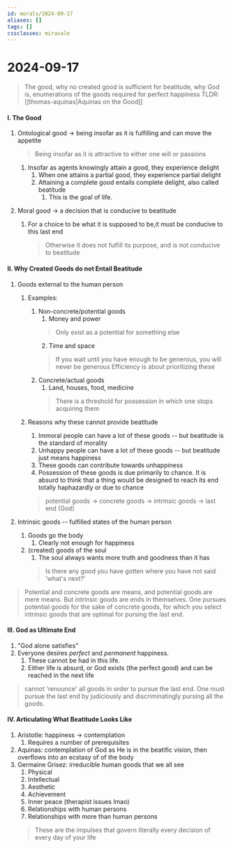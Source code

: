 ```yaml
---
id: morals/2024-09-17
aliases: []
tags: []
cssclasses: miravale
---
```


# 2024-09-17

> The good, why no created good is sufficient for beatitude, why God is,
enumerations of the goods required for perfect happiness 
> TLDR: [[thomas-aquinas|Aquinas on the Good]]

#### I. The Good
1. Ontological good → being insofar as it is fulfilling and can move the
   appetite
    > Being insofar as it is attractive to either one will or passions

    1. Insofar as agents knowingly attain a good, they experience delight
        1. When one attains a partial good, they experience partial delight
        2. Attaining a complete good entails complete delight, also called
           beatitude
           1. This is the goal of life.

2. Moral good → a decision that is conducive to beatitude
    1. For a choice to be what it is supposed to be,it must be conducive to this
       last end
       > Otherwise it does not fulfill its purpose, and is not conducive to
       > beatitude

#### II. Why Created Goods do not Entail Beatitude
1. Goods external to the human person
    1. Examples:
        1. Non-concrete/potential goods
            1. Money and power 
            > Only exist as a potential for something else
            2. Time and space 
            > If you wait until you have enough to be generous, you will never
            be generous
            > Efficiency is about prioritizing these
        2. Concrete/actual goods
            1. Land, houses, food, medicine
            > There is a threshold for possession in which one stops acquiring
            them

    2. Reasons why these cannot provide beatitude 
        1. Immoral people can have a lot of these goods -- but beatitude is the
           standard of morality 
        2. Unhappy people can have a lot of these goods -- but beatitude just
           means happiness
        3. These goods can contribute towards unhappiness 
        4. Possession of these goods is due primarily to chance. It is absurd to
           think that a thing would be designed to reach its end totally
           haphazardly or due to chance

        > potential goods → concrete goods → intrinsic goods → last end (God)

1. Intrinsic goods -- fulfilled states of the human person
    1. Goods go the body
        1. Clearly not enough for happiness 
    2. (created) goods of the soul
        1. The soul always wants more truth and goodness than it has
        > Is there any good you have gotten where you have not said 'what's
        next?'

> Potential and concrete goods are means, and potential goods are mere means.
> But intrinsic goods are ends in themselves. 
> One pursues potential goods for the sake of concrete goods, for which you
> select intrinsic goods that are optimal for pursing the last end.

#### III. God as Ultimate End
1. "God alone satisfies"
2. Everyone desires *perfect* and *permanent* happiness.
    1. These cannot be had in this life.
    2. Either life is absurd, or God exists (the perfect good) and can be
       reached in the next life

> cannot 'renounce' all goods in order to pursue the last end. One must pursue
the last end by judiciously and discriminatingly pursing all the goods.

#### IV. Articulating What Beatitude Looks Like
1. Aristotle: happiness → contemplation 
    1. Requires a number of prerequisites 
2. Aquinas: contemplation of God as He is in the beatific vision, then overflows
   into an ecstasy of of the body
3. Germaine Grisez: irreducible human goods that we all see
    1. Physical
    2. Intellectual
    3. Aesthetic 
    4. Achievement 
    5. Inner peace (therapist issues lmao)
    6. Relationships with human persons
    7. Relationships with more than human persons
    > These are the impulses that govern literally every decision of every day
    > of your life


















